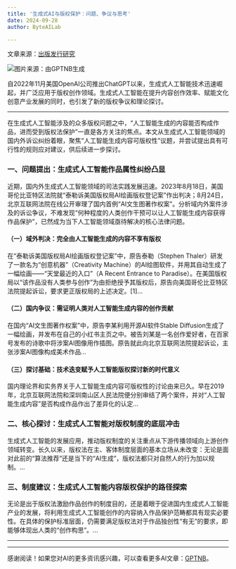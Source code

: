```yaml
---
title: '生成式AI与版权保护：问题、争议与思考'
date: 2024-09-28
author: ByteAILab

---
```


文章来源：[出版发行研究](https://mp.weixin.qq.com/s/azQKYuvt6FvLkF2Ja8CC7Q)

![图片来源：由GPTNB生成](http://www.jesonc.com/upload/8FD7B96F5E34993C64020C0DB54F4C00/1727401038555/lqRdrT02Ddv-6Oscpqh50-2639o3.png)

自2022年11月美国OpenAI公司推出ChatGPT以来，生成式人工智能技术迅速崛起，并广泛应用于版权创作领域。生成式人工智能在提升内容创作效率、赋能文化创意产业发展的同时，也引发了新的版权争议和理论探讨。

---
在生成式人工智能涉及的众多版权问题之中，“人工智能生成的内容能否构成作品，进而受到版权法保护”一直是各方关注的焦点。本文从生成式人工智能领域的国内外诉讼纠纷着眼，聚焦“人工智能生成内容可版权性”议题，并尝试提出具有可行性的规则应对建议，供后续进一步探讨。

### 一、问题提出：生成式人工智能作品属性纠纷凸显

近期，国内外生成式人工智能领域的司法实践发展迅速。2023年8月18日，美国哥伦比亚特区法院就“泰勒诉美国版权局AI绘画版权登记案”作出判决；8月24日，北京互联网法院在线公开审理了国内首例“AI文生图著作权案”。分析域内外案件涉及的诉讼争议，不难发现“何种程度的人类创作干预可以让人工智能生成内容获得作品保护”，已然成为当下人工智能领域亟待解决的核心法律问题。

#### （一）域外判决：完全由人工智能生成的内容不享有版权

在“泰勒诉美国版权局AI绘画版权登记案”中，原告泰勒（Stephen Thaler）研发了一款名为“创意机器”（Creativity Machine）的AI绘图软件，并用其自动生成了一幅绘画——“天堂最近的入口”（A Recent Entrance to Paradise）。在美国版权局以“该作品没有人类参与创作”为由拒绝授予其版权后，原告向美国哥伦比亚特区法院提起诉讼，要求更正版权局的上述决定。[1]...

#### （二）国内争议：需证明人类对人工智能生成内容的创作贡献

在国内“AI文生图著作权案”中，原告李某利用开源AI软件Stable Diffusion生成了一幅绘画，并发布在自己的小红书主页之中。被告刘某是一名创作爱好者，在百家号发布的诗歌中将涉案AI图像用作插图。原告就此向北京互联网法院提起诉讼，主张涉案AI图像构成美术作品...

#### （三）探讨基础：技术迭变赋予人工智能版权探讨新的时代意义

国内理论界和实务界关于人工智能生成内容可版权性的讨论由来已久。早在2019年，北京互联网法院和深圳南山区人民法院便分别审结了两个案件，并对“人工智能生成内容”是否构成作品作出了差异化的认定...

### 二、核心探讨：生成式人工智能对版权制度的底层冲击

生成式人工智能的发展应用，推动版权制度的关注重点从下游传播领域向上游创作领域转变。长久以来，版权法在主、客体制度层面的基本立场从未改变：无论是面对此前的“算法推荐”还是当下的“AI生成”，版权法都只对自然人的行为加以规制。...

### 三、制度建议：生成式人工智能内容版权保护的路径探索

无论是出于版权法激励作品创作的制度目的，还是着眼于促进国内生成式人工智能产业的发展，将利用生成式人工智能创作的内容纳入作品保护范畴都具有现实必要性。在具体的保护标准层面，仍需要满足版权法对于作品独创性“有无”的要求，即能够体现出人类的“创作构思”。...

---
---
感谢阅读！如果您对AI的更多资讯感兴趣，可以查看更多AI文章：[GPTNB](https://gptnb.com)。